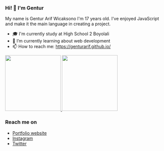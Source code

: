 ### Hi! 👋 I'm Gentur

My name is Gentur Arif Wicaksono I'm 17 years old. I've enjoyed JavaScript and make it the main language in creating a project.

-  🎓 I'm currently study at High School 2 Boyolali
-  🌱 I’m currently learning about web development
-  📫 How to reach me: <a href="https://genturarif.github.io/"> https://genturarif.github.io/</a>

<p align="left">
<a href="https://github.com/genturarif">
  <img height="180em" src="https://github-readme-stats-eight-theta.vercel.app/api?username=genturarif&show_icons=true&theme=algolia&include_all_commits=true&count_private=true"/>
  <img height="180em" src="https://github-readme-stats-eight-theta.vercel.app/api/top-langs/?username=genturarif&layout=compact&langs_count=8&theme=algolia"/>
</a>
</p>

### Reach me on
- <a href="https://genturarif.github.io/">Portfolio website</a>
- <a href="https://instagram.com/genturarif/">Instagram</a>
- <a href="https://twitter/genturarif">Twitter</a>

